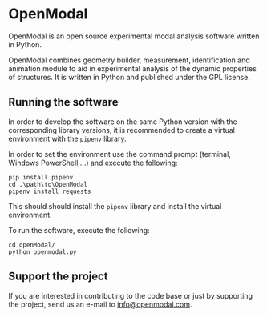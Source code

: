 # OpenModal
OpenModal is an open source experimental modal analysis software written in Python.

OpenModal combines geometry builder, measurement, identification and animation module to aid in experimental analysis of the dynamic properties of structures. It is written in Python and published under the GPL license.

## Running the software
In order to develop the software on the same Python version with the corresponding library versions, it is recommended
to create a virtual environment with the `pipenv` library.

In order to set the environment use the command prompt (terminal, Windows PowerShell,...) and execute the following:

```
pip install pipenv
cd .\path\to\OpenModal
pipenv install requests
```

This should should install the `pipenv` library and install the virtual environment.

To run the software, execute the following:

```
cd openModal/
python openmodal.py
```

## Support the project
If you are interested in contributing to the code base or just by supporting the project, send us an e-mail to info@openmodal.com.